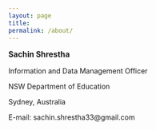 ```yaml
---
layout: page
title:
permalink: /about/
---
```

<div class = "about">
<p style="font-size:110%; font-weight:bold;">Sachin Shrestha </p>
<p>Information and Data Management Officer</p>
<p>NSW Department of Education</p>
<p>Sydney, Australia</p>
<p>E-mail: sachin.shrestha33@gmail.com</p>
</div>

